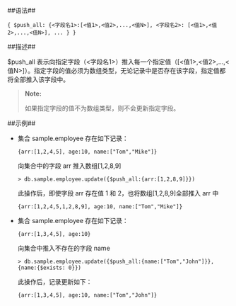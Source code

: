 
##语法##

```lang-json
{ $push_all: {<字段名1>:[<值1>,<值2>,...,<值N>], <字段名2>: [<值1>,<值2>,...,<值N>], ... } }
```

##描述##

$push_all 表示向指定字段（<字段名1>）推入每一个指定值（[<值1>,<值2>,...,<值N>]）。指定字段的值必须为数组类型，无论记录中是否存在该字段，指定值都将全部推入该字段中。

> **Note:**
>
> 如果指定字段的值不为数组类型，则不会更新指定字段。 

##示例##

* 集合 sample.employee 存在如下记录：

   ```lang-json
   {arr:[1,2,4,5], age:10, name:["Tom","Mike"]}
   ```

   向集合中的字段 arr 推入数组[1,2,8,9]

   ```lang-javascript
   > db.sample.employee.update({$push_all:{arr:[1,2,8,9]}})
   ```

   此操作后，即使字段 arr 存在值 1 和 2，也将数组[1,2,8,9]全部推入 arr 中

   ```lang-json
   {arr:[1,2,4,5,1,2,8,9], age:10, name:["Tom","Mike"]}
   ```

* 集合 sample.employee 存在如下记录：

   ```lang-json
   {arr:[1,3,4,5], age:10}
   ```

   向集合中推入不存在的字段 name

   ```lang-javascript
   > db.sample.employee.update({$push_all:{name:["Tom","John"]}}, {name:{$exists: 0}})
   ```

   此操作后，记录更新如下：

   ```lang-json
   {arr:[1,3,4,5], age:10, name:["Tom","John"]}
   ```

